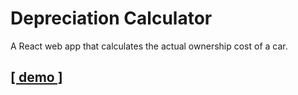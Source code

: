 # Depreciation Calculator
A React web app that calculates the actual ownership cost of a car.

## <a href="https://spot-on.demos.mostafa-mdzh.ir">[ demo ]</a>
